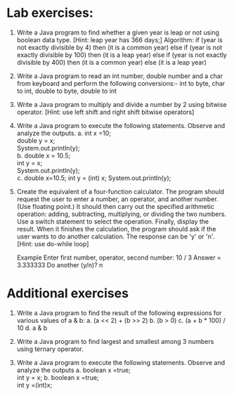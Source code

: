 # Lab exercises:
1. Write a Java program to find whether a given year is leap or not using boolean data type. [Hint: leap year has 366 days;]
	Algorithm:
	if (year is not exactly divisible by 4) then (it is a common year)
	else
	if (year is not exactly divisible by 100) then (it is a leap year)
	else
	if (year is not exactly divisible by 400) then (it is a common year)
	else (it is a leap year)

2. Write a Java program to read an int number, double number and  a char from keyboard and perform the following conversions:-  int to byte, char to int, double to byte, double to int

3. Write a Java program to multiply and divide a number by 2 using bitwise operator. [Hint: use left shift and right shift bitwise operators]

4. Write a Java program to execute the following statements. Observe and analyze the outputs.
a. 	int x =10;		    
  	double y = x;		          
  	System.out.println(y);	          
b.  	double x = 10.5; 	
	int y = x;		     
	System.out.println(y);       
c. 	double x=10.5;
	int y = (int) x;
	System.out.println(y);

5.	Create the equivalent of a four-function calculator. The program should request the user to enter a number, an operator, and another number. (Use floating point.) It should then carry out the specified arithmetic operation: adding, subtracting, multiplying, or dividing the two numbers. Use a switch statement to select the operation. Finally, display the result. When it finishes the calculation, the program should ask if the user wants to do another calculation. The response can be 'y' or 'n'. [Hint: use do-while loop]

	Example
	Enter first number, operator, second number: 10 / 3
	Answer = 3.333333
	Do another (y/n)? n
# Additional exercises	
1. Write a Java program to find the result of the following expressions for various values of a & b:
	a. (a << 2) + (b >> 2)
	b. (b > 0)
	c. (a + b * 100) / 10
	d. a & b

2. Write a Java program to find largest and smallest among 3 numbers using ternary operator.

3. Write a Java program to execute the following statements. Observe and analyze the outputs
a. 	boolean x =true;   
	int y = x;
b.  	boolean x =true;		     
	int y =(int)x;
